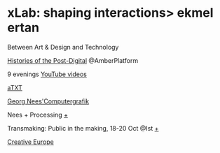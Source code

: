 
# xLab: shaping interactions> ekmel ertan
Between Art & Design and Technology

[Histories of the Post-Digital](http://postdigital.amberplatform.org/?lang=en) @AmberPlatform

9 evenings [YouTube videos](https://www.youtube.com/watch?v=W-cgnK-kFoo&list=PLfJq1pkYnZHWy23YYqRZSUX1DHNKfxt--)

[aTXT](http://atxt.org)

[Georg Nees'Computergrafik](http://dada.compart-bremen.de/item/exhibition/164)

Nees + Processing [+](https://vimeo.com/27539156)

Transmaking: Public in the making, 18-20 Oct @Ist [+](http://transmaking.amberplatform.org)

[Creative Europe](https://ec.europa.eu/programmes/creative-europe/node_en)


